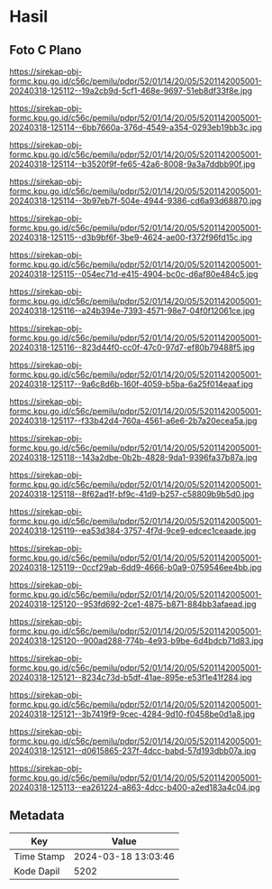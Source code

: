 # Hasil

## Foto C Plano

https://sirekap-obj-formc.kpu.go.id/c56c/pemilu/pdpr/52/01/14/20/05/5201142005001-20240318-125112--19a2cb9d-5cf1-468e-9697-51eb8df33f8e.jpg

https://sirekap-obj-formc.kpu.go.id/c56c/pemilu/pdpr/52/01/14/20/05/5201142005001-20240318-125114--6bb7660a-376d-4549-a354-0293eb19bb3c.jpg

https://sirekap-obj-formc.kpu.go.id/c56c/pemilu/pdpr/52/01/14/20/05/5201142005001-20240318-125114--b3520f9f-fe65-42a6-8008-9a3a7ddbb90f.jpg

https://sirekap-obj-formc.kpu.go.id/c56c/pemilu/pdpr/52/01/14/20/05/5201142005001-20240318-125114--3b97eb7f-504e-4944-9386-cd6a93d68870.jpg

https://sirekap-obj-formc.kpu.go.id/c56c/pemilu/pdpr/52/01/14/20/05/5201142005001-20240318-125115--d3b9bf6f-3be9-4624-ae00-f372f96fd15c.jpg

https://sirekap-obj-formc.kpu.go.id/c56c/pemilu/pdpr/52/01/14/20/05/5201142005001-20240318-125115--054ec71d-e415-4904-bc0c-d6af80e484c5.jpg

https://sirekap-obj-formc.kpu.go.id/c56c/pemilu/pdpr/52/01/14/20/05/5201142005001-20240318-125116--a24b394e-7393-4571-98e7-04f0f12061ce.jpg

https://sirekap-obj-formc.kpu.go.id/c56c/pemilu/pdpr/52/01/14/20/05/5201142005001-20240318-125116--823d44f0-cc0f-47c0-97d7-ef80b79488f5.jpg

https://sirekap-obj-formc.kpu.go.id/c56c/pemilu/pdpr/52/01/14/20/05/5201142005001-20240318-125117--9a6c8d6b-160f-4059-b5ba-6a25f014eaaf.jpg

https://sirekap-obj-formc.kpu.go.id/c56c/pemilu/pdpr/52/01/14/20/05/5201142005001-20240318-125117--f33b42d4-760a-4561-a6e6-2b7a20ecea5a.jpg

https://sirekap-obj-formc.kpu.go.id/c56c/pemilu/pdpr/52/01/14/20/05/5201142005001-20240318-125118--143a2dbe-0b2b-4828-9da1-9396fa37b87a.jpg

https://sirekap-obj-formc.kpu.go.id/c56c/pemilu/pdpr/52/01/14/20/05/5201142005001-20240318-125118--8f62ad1f-bf9c-41d9-b257-c58809b9b5d0.jpg

https://sirekap-obj-formc.kpu.go.id/c56c/pemilu/pdpr/52/01/14/20/05/5201142005001-20240318-125119--ea53d384-3757-4f7d-9ce9-edcec1ceaade.jpg

https://sirekap-obj-formc.kpu.go.id/c56c/pemilu/pdpr/52/01/14/20/05/5201142005001-20240318-125119--0ccf29ab-6dd9-4666-b0a9-0759546ee4bb.jpg

https://sirekap-obj-formc.kpu.go.id/c56c/pemilu/pdpr/52/01/14/20/05/5201142005001-20240318-125120--953fd692-2ce1-4875-b871-884bb3afaead.jpg

https://sirekap-obj-formc.kpu.go.id/c56c/pemilu/pdpr/52/01/14/20/05/5201142005001-20240318-125120--900ad288-774b-4e93-b9be-6d4bdcb71d83.jpg

https://sirekap-obj-formc.kpu.go.id/c56c/pemilu/pdpr/52/01/14/20/05/5201142005001-20240318-125121--8234c73d-b5df-41ae-895e-e53f1e41f284.jpg

https://sirekap-obj-formc.kpu.go.id/c56c/pemilu/pdpr/52/01/14/20/05/5201142005001-20240318-125121--3b7419f9-9cec-4284-9d10-f0458be0d1a8.jpg

https://sirekap-obj-formc.kpu.go.id/c56c/pemilu/pdpr/52/01/14/20/05/5201142005001-20240318-125121--d0615865-237f-4dcc-babd-57d193dbb07a.jpg

https://sirekap-obj-formc.kpu.go.id/c56c/pemilu/pdpr/52/01/14/20/05/5201142005001-20240318-125113--ea261224-a863-4dcc-b400-a2ed183a4c04.jpg


## Metadata

| Key        | Value               |
| ---------- | ------------------- |
| Time Stamp | 2024-03-18 13:03:46 |
| Kode Dapil | 5202                |



